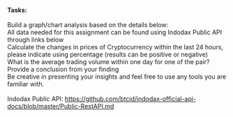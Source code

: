 <b>Tasks:</b><br><br>
Build a graph/chart analysis based on the details below:<br>
All data needed for this assignment can be found using Indodax Public API through links below<br>
Calculate the changes in prices of Cryptocurrency within the last 24 hours, please indicate using percentage (results can be positive or negative)<br>
What is the average trading volume within one day for one of the pair?<br>
Provide a conclusion from your finding<br>
Be creative in presenting your insights and feel free to use any tools you are familiar with.<br>
<br>
Indodax Public API:  https://github.com/btcid/indodax-official-api-docs/blob/master/Public-RestAPI.md
